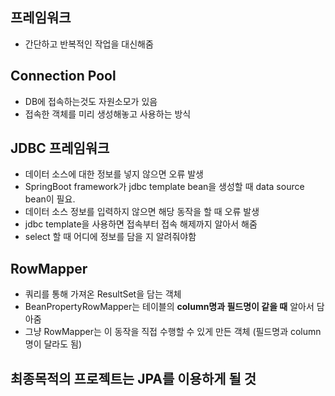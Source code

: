 ## 프레임워크
- 간단하고 반복적인 작업을 대신해줌

## Connection Pool
- DB에 접속하는것도 자원소모가 있음
- 접속한 객체를 미리 생성해놓고 사용하는 방식

## JDBC 프레임워크
- 데이터 소스에 대한 정보를 넣지 않으면 오류 발생
- SpringBoot framework가 jdbc template bean을 생성할 때 data source bean이 필요.
- 데이터 소스 정보를 입력하지 않으면 해당 동작을 할 때 오류 발생
- jdbc template을 사용하면 접속부터 접속 해제까지 알아서 해줌
- select 할 때 어디에 정보를 담을 지 알려줘야함

## RowMapper
- 쿼리를 통해 가져온 ResultSet을 담는 객체
- BeanPropertyRowMapper는 테이블의 **column명과 필드명이 같을 때** 알아서 담아줌
- 그냥 RowMapper는 이 동작을 직접 수행할 수 있게 만든 객체 (필드명과 column명이 달라도 됨)

## 최종목적의 프로젝트는 JPA를 이용하게 될 것